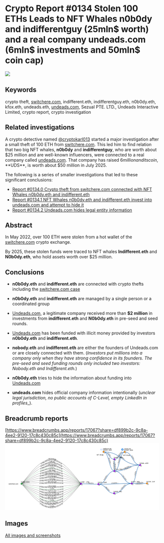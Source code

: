 # Crypto Report #0134 Stolen 100 ETHs Leads to NFT Whales n0b0dy and indifferentguy (25mln$ worth) and a real company undeads.com (6mln$ investments and 50mln$ coin cap) 

![](https://cdn.undeads.com/assets/header/logo.png)

## Keywords

crypto theft, [switchere.com](http://switchere.com), indifferent.eth, indifferentguy.eth, n0b0dy.eth, kfox.eth, undeads.eth, [undeads.com](http://undeads.com), Sezual PTE. LTD., Undeads Interactive Limited, crypto report, crypto investigation

## Related investigations

A crypto detective named [@cryptokarl013](https://cryptokarl013.github.io) started a major investigation after a small theft of 100 ETH from [switchere.com](http://switchere.com). This led him to find relation that two big NFT whales, **n0b0dy** and **indifferentguy**, who are worth about $25 million and are well-known influencers, were connected to a real company called [undeads.com](http://undeads.com). That company has raised $6 million and its coin, **$UDS**, is worth about $50 million in July 2025.

The following is a series of smaller investigations that led to these significant conclusions:
  * [Report #0134.0 Crypto theft from switchere.com connected with NFT Whales n0b0dy.eth and indifferent.eth](https://cryptokarl013.github.io/report-0134-stolen-ETHs-Leads-to-NFT-Whales-n0b0dy-indifferent-and-investments-into-a-real-company-undeadscom/report-0134.0-crypto-theft-from-switchere.com-connected-with-nft-whales-n0b0dy.eth-and-indifferent.eth)
  * [Report #0134.1 NFT Whales n0b0dy.eth and indifferent.eth invest into undeads.com and attempt to hide it](https://cryptokarl013.github.io/report-0134-stolen-ETHs-Leads-to-NFT-Whales-n0b0dy-indifferent-and-investments-into-a-real-company-undeadscom/report-0134.1-n0b0dy.eth-and-indifferent.eth-invest-in-undeads.com-and-attempt-to-hide-it)
  * [Report #0134.2 Undeads.com hides legal entity information](https://cryptokarl013.github.io/report-0134-stolen-ETHs-Leads-to-NFT-Whales-n0b0dy-indifferent-and-investments-into-a-real-company-undeadscom/report-0134.2-undeadscom-lacks-clear-official-legal-entity-information)

## Abstract
In May 2022, over 100 ETH were stolen from a hot wallet of the [switchere.com](http://switchere.com) crypto exchange. 

By 2025, these stolen funds were traced to NFT whales __Indifferent.eth__ and __N0b0dy.eth__, who hold assets worth over $25 million.


## Conclusions
* **n0b0dy.eth** and **indifferent.eth** are connected with crypto thefts including the [switchere.com case](https://cryptokarl013.github.io/report-0134-stolen-ETHs-Leads-to-NFT-Whales-n0b0dy-indifferent-and-investments-into-a-real-company-undeadscom/report-0134.0-crypto-theft-from-switchere.com-connected-with-nft-whales-n0b0dy.eth-and-indifferent.eth)

* **n0b0dy.eth** and **indifferent.eth** are managed by a single person or a coordinated group

* [Undeads.com](http://undeads.com), a legitimate company received more than **$2 million** in investments from **indifferent.eth** and **N0b0dy.eth** in pre-seed and seed rounds.

* [Undeads.com](http://undeads.com) has been funded with illicit money provided by investors **n0b0dy.eth** and **indifferent.eth**.

* **nobody.eth** and **indifferent.eth** are either the founders of Undeads.com or are closely connected with them. (_Investors put millions into a company only when they have strong confidence in its founders. The pre-seed and seed funding rounds only included two investors: Nobody.eth and Indifferent.eth._)

* **n0b0dy.eth** tries to hide the information about funding into [Undeads.com](http://undeads.com)

* **undeads.com** hides official company information intentionally (_unclear legal jurisdiction, no public accounts of C-Level, empty LinkedIn in profiles__). 

## Breadcrumb reports
[https://www.breadcrumbs.app/reports/17067?share=df899b2c-9c8a-4ee2-9120-17c8c430c85c](https://www.breadcrumbs.app/reports/17067?share=df899b2c-9c8a-4ee2-9120-17c8c430c85c) 
![](images/image11.png)


## Images
[All images and screenshots](https://cryptokarl013.github.io/report-0134-stolen-ETHs-Leads-to-NFT-Whales-n0b0dy-indifferent-and-investments-into-a-real-company-undeadscom/report-0134.2-undeadscom-lacks-clear-official-legal-entity-information)
